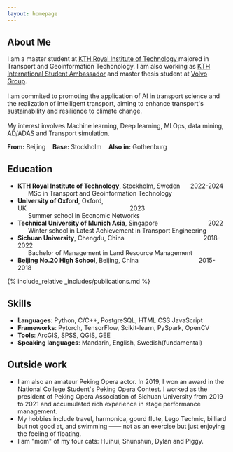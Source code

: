 ```yaml
---
layout: homepage
---
```


<link
  rel="stylesheet"
  href="https://cdn.jsdelivr.net/gh/lipis/flag-icons@7.0.0/css/flag-icons.min.css"
/>

## About Me

I am a master student at <a href="https://kth.se/en" target="_blank">KTH Royal Institute of Technology </a>majored in Transport and Geoinformation Techonology. I am also working as <a href="https://www.kth.se/en/studies/master/transport-and-geoinformation-technology/students/bokuan-1.1268606" target="_blank">KTH International Student Ambassador</a> and master thesis student at <a href="https://www.volvogroup.com/en/" target="_blank">Volvo Group</a>. <br><br>I am commited to promoting the application of AI in transport science and the realization of intelligent transport, aiming to enhance transport's sustainability and resilience to climate change. <br><br>My interest involves Machine learning, Deep learning, MLOps, data mining, AD/ADAS and Transport simulation. 

**From:** Beijing <span class="fi fi-cn"></span>&nbsp;&nbsp; **Base:** Stockholm <span class="fi fi-se"></span>&nbsp;&nbsp; **Also in:** Gothenburg <span class="fi fi-se"></span>


## Education

- **KTH Royal Institute of Technology**, Stockholm, Sweden&nbsp;&nbsp;&nbsp;&nbsp;&nbsp;&nbsp;2022-2024
<br>&nbsp;&nbsp;&nbsp;&nbsp;&nbsp;&nbsp;MSc in Transport and Geoinformation Technology<br>
- **University of Oxford**, Oxford, UK&nbsp;&nbsp;&nbsp;&nbsp;&nbsp;&nbsp;&nbsp;&nbsp;&nbsp;&nbsp;&nbsp;&nbsp;&nbsp;&nbsp;&nbsp;&nbsp;&nbsp;&nbsp;&nbsp;&nbsp;&nbsp;&nbsp;&nbsp;&nbsp;&nbsp;&nbsp;&nbsp;&nbsp;&nbsp;&nbsp;&nbsp;&nbsp;&nbsp;&nbsp;&nbsp;&nbsp;&nbsp;&nbsp;&nbsp;&nbsp;&nbsp;&nbsp;&nbsp;&nbsp;&nbsp;&nbsp;&nbsp;&nbsp;&nbsp;&nbsp;&nbsp;&nbsp;&nbsp;&nbsp;&nbsp;&nbsp;&nbsp;&nbsp;&nbsp;&nbsp;2023
<br>&nbsp;&nbsp;&nbsp;&nbsp;&nbsp;&nbsp;Summer school in Economic Networks<br>
- **Technical University of Munich Asia**, Singapore&nbsp;&nbsp;&nbsp;&nbsp;&nbsp;&nbsp;&nbsp;&nbsp;&nbsp;&nbsp;&nbsp;&nbsp;&nbsp;&nbsp;&nbsp;&nbsp;&nbsp;&nbsp;&nbsp;&nbsp;&nbsp;&nbsp;&nbsp;&nbsp;&nbsp;&nbsp;&nbsp;&nbsp;&nbsp;2022
<br>&nbsp;&nbsp;&nbsp;&nbsp;&nbsp;&nbsp;Winter school in Latest Achievement in Transport Engineering<br>
- **Sichuan University**, Chengdu, China&nbsp;&nbsp;&nbsp;&nbsp;&nbsp;&nbsp;&nbsp;&nbsp;&nbsp;&nbsp;&nbsp;&nbsp;&nbsp;&nbsp;&nbsp;&nbsp;&nbsp;&nbsp;&nbsp;&nbsp;&nbsp;&nbsp;&nbsp;&nbsp;&nbsp;&nbsp;&nbsp;&nbsp;&nbsp;&nbsp;&nbsp;&nbsp;&nbsp;&nbsp;&nbsp;&nbsp;&nbsp;&nbsp;&nbsp;&nbsp;&nbsp;&nbsp;&nbsp;&nbsp;&nbsp;&nbsp;2018-2022
<br>&nbsp;&nbsp;&nbsp;&nbsp;&nbsp;&nbsp;Bachelor of Management in Land Resource Management<br>
- **Beijing No.20 High School**, Beijing, China&nbsp;&nbsp;&nbsp;&nbsp;&nbsp;&nbsp;&nbsp;&nbsp;&nbsp;&nbsp;&nbsp;&nbsp;&nbsp;&nbsp;&nbsp;&nbsp;&nbsp;&nbsp;&nbsp;&nbsp;&nbsp;&nbsp;&nbsp;&nbsp;&nbsp;&nbsp;&nbsp;&nbsp;&nbsp;&nbsp;&nbsp;&nbsp;&nbsp;&nbsp;&nbsp;2015-2018



{% include_relative _includes/publications.md %}

<!-- {% include_relative _includes/services.md %} -->

## Skills
- **Languages**: Python, C/C++, PostgreSQL, HTML CSS JavaScript
- **Frameworks**: Pytorch, TensorFlow, Scikit-learn, PySpark, OpenCV
- **Tools**: ArcGIS, SPSS, QGIS, GEE
- **Speaking languages**: Mandarin, English, Swedish(fundamental)


## Outside work
- I am also an amateur Peking Opera actor. In 2019, I won an award in the National College Student's Peking Opera Contest. I worked as the president of Peking Opera Association of Sichuan University from 2019 to 2021 and accumulated rich experience in stage performance management.<br>
- My hobbies include travel, harmonica, gourd flute, Lego Technic, billiard but not good at, and swimming —— not as an exercise but just enjoying the feeling of floating.<br>
- I am "mom" of my four cats: Huihui, Shunshun, Dylan and Piggy.
